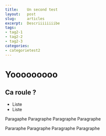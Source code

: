```yaml
---
title:    Un second test
layout:   post
slug:     articles
excerpt:  Descriiiiiiiibe
tags:
- tag2-1
- tag2-2
- tag2-3
categories:
- categorietest2
---
```


Yooooooooo
==========

Ca roule ?
----------

- Liste
- Liste

Paragaphe Paragraphe Paragraphe Paragraphe

Pararaphe Paragraphe Paragraphe Paragraphe
